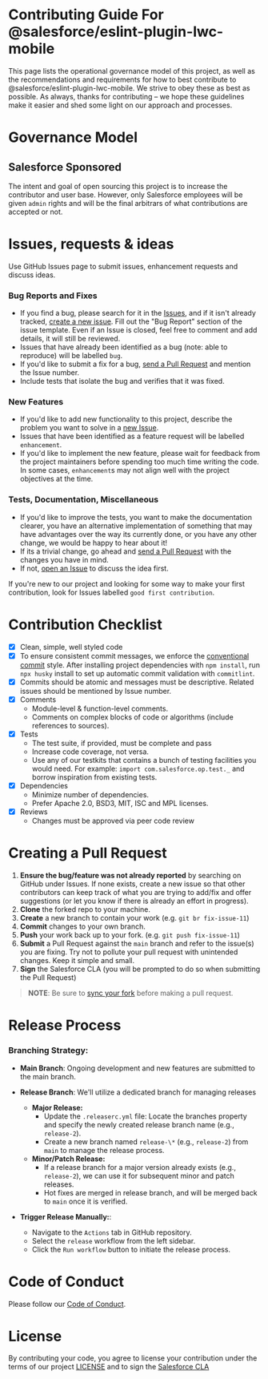 # Contributing Guide For @salesforce/eslint-plugin-lwc-mobile

This page lists the operational governance model of this project, as well as the recommendations and requirements for how to best contribute to @salesforce/eslint-plugin-lwc-mobile. We strive to obey these as best as possible. As always, thanks for contributing – we hope these guidelines make it easier and shed some light on our approach and processes.

# Governance Model

## Salesforce Sponsored

The intent and goal of open sourcing this project is to increase the contributor and user base. However, only Salesforce employees will be given `admin` rights and will be the final arbitrars of what contributions are accepted or not.

# Issues, requests & ideas

Use GitHub Issues page to submit issues, enhancement requests and discuss ideas.

### Bug Reports and Fixes

-   If you find a bug, please search for it in the [Issues](https://github.com/salesforce/eslint-plugin-lwc-mobile/issues), and if it isn't already tracked,
    [create a new issue](https://github.com/salesforce/eslint-plugin-lwc-mobile/issues/new). Fill out the "Bug Report" section of the issue template. Even if an Issue is closed, feel free to comment and add details, it will still
    be reviewed.
-   Issues that have already been identified as a bug (note: able to reproduce) will be labelled `bug`.
-   If you'd like to submit a fix for a bug, [send a Pull Request](#creating_a_pull_request) and mention the Issue number.
-   Include tests that isolate the bug and verifies that it was fixed.

### New Features

-   If you'd like to add new functionality to this project, describe the problem you want to solve in a [new Issue](https://github.com/salesforce/eslint-plugin-lwc-mobile/issues/new).
-   Issues that have been identified as a feature request will be labelled `enhancement`.
-   If you'd like to implement the new feature, please wait for feedback from the project
    maintainers before spending too much time writing the code. In some cases, `enhancement`s may
    not align well with the project objectives at the time.

### Tests, Documentation, Miscellaneous

-   If you'd like to improve the tests, you want to make the documentation clearer, you have an
    alternative implementation of something that may have advantages over the way its currently
    done, or you have any other change, we would be happy to hear about it!
-   If its a trivial change, go ahead and [send a Pull Request](#creating_a_pull_request) with the changes you have in mind.
-   If not, [open an Issue](https://github.com/salesforce/eslint-plugin-lwc-mobile/issues/new) to discuss the idea first.

If you're new to our project and looking for some way to make your first contribution, look for
Issues labelled `good first contribution`.

# Contribution Checklist

-   [x] Clean, simple, well styled code
-   [x] To ensure consistent commit messages, we enforce the [conventional commit](https://www.conventionalcommits.org/en/v1.0.0/#summary) style. After installing project dependencies with `npm install`, run `npx husky` install to set up automatic commit validation with `commitlint`.
-   [x] Commits should be atomic and messages must be descriptive. Related issues should be mentioned by Issue number.
-   [x] Comments
    -   Module-level & function-level comments.
    -   Comments on complex blocks of code or algorithms (include references to sources).
-   [x] Tests
    -   The test suite, if provided, must be complete and pass
    -   Increase code coverage, not versa.
    -   Use any of our testkits that contains a bunch of testing facilities you would need. For example: `import com.salesforce.op.test._` and borrow inspiration from existing tests.
-   [x] Dependencies
    -   Minimize number of dependencies.
    -   Prefer Apache 2.0, BSD3, MIT, ISC and MPL licenses.
-   [x] Reviews
    -   Changes must be approved via peer code review

# Creating a Pull Request

1. **Ensure the bug/feature was not already reported** by searching on GitHub under Issues. If none exists, create a new issue so that other contributors can keep track of what you are trying to add/fix and offer suggestions (or let you know if there is already an effort in progress).
2. **Clone** the forked repo to your machine.
3. **Create** a new branch to contain your work (e.g. `git br fix-issue-11`)
4. **Commit** changes to your own branch.
5. **Push** your work back up to your fork. (e.g. `git push fix-issue-11`)
6. **Submit** a Pull Request against the `main` branch and refer to the issue(s) you are fixing. Try not to pollute your pull request with unintended changes. Keep it simple and small.
7. **Sign** the Salesforce CLA (you will be prompted to do so when submitting the Pull Request)

> **NOTE**: Be sure to [sync your fork](https://help.github.com/articles/syncing-a-fork/) before making a pull request.

# Release Process

### Branching Strategy:

-   **Main Branch**: Ongoing development and new features are submitted to the main branch.

-   **Release Branch**: We'll utilize a dedicated branch for managing releases

    -   **Major Release:**
        -   Update the `.releaserc.yml` file: Locate the branches property and specify the newly created release branch name (e.g., `release-2`).
        -   Create a new branch named `release-\*` (e.g., `release-2`) from `main` to manage the release process.
    -   **Minor/Patch Release:**
        -   If a release branch for a major version already exists (e.g., `release-2`), we can use it for subsequent minor and patch releases.
        -   Hot fixes are merged in release branch, and will be merged back to `main` once it is verified.

-   **Trigger Release Manually:**:
    -   Navigate to the `Actions` tab in GitHub repository.
    -   Select the `release` workflow from the left sidebar.
    -   Click the `Run workflow` button to initiate the release process.

# Code of Conduct

Please follow our [Code of Conduct](CODE_OF_CONDUCT.md).

# License

By contributing your code, you agree to license your contribution under the terms of our project [LICENSE](LICENSE.txt) and to sign the [Salesforce CLA](https://cla.salesforce.com/sign-cla)
